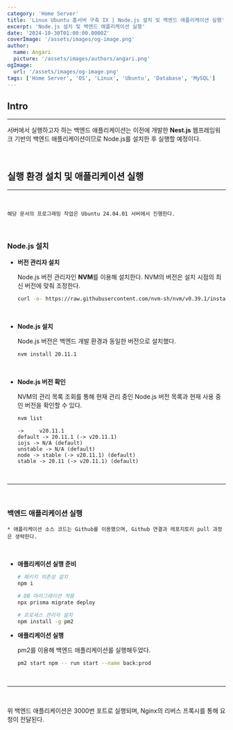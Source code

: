 ```yaml
---
category: 'Home Server'
title: 'Linux Ubuntu 홈서버 구축 IX | Node.js 설치 및 백엔드 애플리케이션 실행'
excerpt: 'Node.js 설치 및 백엔드 애플리케이션 실행'
date: '2024-10-30T01:00:00.0000Z'
coverImage: '/assets/images/og-image.png'
author:
  name: Angari
  picture: '/assets/images/authors/angari.png'
ogImage:
  url: '/assets/images/og-image.png'
tags: ['Home Server', 'OS', 'Linux', 'Ubuntu', 'Database', 'MySQL']
---
```


## **Intro**
---

서버에서 실행하고자 하는 백엔드 애플리케이션는 이전에 개발한 **Nest.js** 웹프레임워크 기반의 백엔드 애플리케이션이므로 Node.js를 설치한 후 실행할 예정이다.

<br>

## **실행 환경 설치 및 애플리케이션 실행**
---

<br>

```
해당 문서의 프로그래밍 작업은 Ubuntu 24.04.01 서버에서 진행한다.
```

<br>

### Node.js 설치

- **버전 관리자 설치**

  Node.js 버전 관리자인 **NVM**를 이용해 설치한다. NVM의 버전은 설치 시점의 최신 버전에 맞춰 조정한다.

  ```zsh
  curl -o- https://raw.githubusercontent.com/nvm-sh/nvm/v0.39.1/install.sh | bash
  ```

<br>

- **Node.js 설치**

  Node.js 버전은 백엔드 개발 환경과 동일한 버전으로 설치했다.

  ```zsh
  nvm install 20.11.1
  ```

<br>

- **Node.js 버전 확인**

  NVM의 관리 목록 조회를 통해 현재 관리 중인 Node.js 버전 목록과 현재 사용 중인 버전을 확인할 수 있다.

  ```zsh
  nvm list
  ```
  ```
  ->     v20.11.1
  default -> 20.11.1 (-> v20.11.1)
  iojs -> N/A (default)
  unstable -> N/A (default)
  node -> stable (-> v20.11.1) (default)
  stable -> 20.11 (-> v20.11.1) (default)
  ```

<br>

---

<br>

### 백엔드 애플리케이션 실행

```
* 애플리케이션 소스 코드는 Github를 이용했으며, Github 연결과 레포지토리 pull 과정은 생략한다.
```

<br>

- **애플리케이션 실행 준비**

  ```zsh
  # 패키지 의존성 설치
  npm i

  # DB 마이그레이션 적용
  npx prisma migrate deploy

  # 프로세스 관리자 설치
  npm install -g pm2
  ```

- **애플리케이션 실행**

  pm2를 이용해 백엔드 애플리케이션를 실행해두었다.

  ```zsh
  pm2 start npm -- run start --name back:prod
  ```

<br>

---

<br>

위 백엔드 애플리케이션은 3000번 포트로 실행되며, Nginx의 리버스 프록시를 통해 요청이 전달된다.
